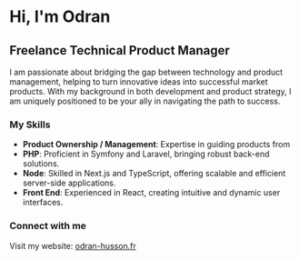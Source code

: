 # Hi, I'm Odran

## Freelance Technical Product Manager

I am passionate about bridging the gap between technology and product 
management, helping to turn innovative ideas into successful market 
products. With my background in both development and product strategy, I 
am uniquely positioned to be your ally in navigating the path to success.

### My Skills

- **Product Ownership / Management**: Expertise in guiding products from 
- **PHP**: Proficient in Symfony and Laravel, bringing robust back-end 
solutions.
- **Node**: Skilled in Next.js and TypeScript, offering scalable and 
efficient server-side applications.
- **Front End**: Experienced in React, creating intuitive and dynamic user 
interfaces.

### Connect with me

Visit my website: [odran-husson.fr](https://odran-husson.fr)

